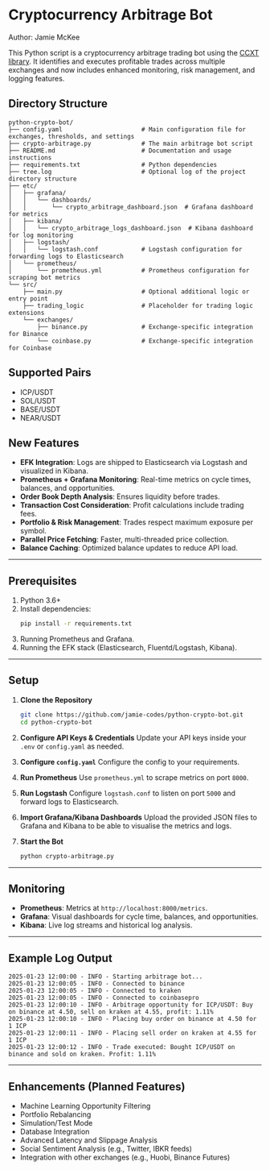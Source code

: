 # Cryptocurrency Arbitrage Bot
Author: Jamie McKee

This Python script is a cryptocurrency arbitrage trading bot using the [CCXT library](https://github.com/ccxt/ccxt). It identifies and executes profitable trades across multiple exchanges and now includes enhanced monitoring, risk management, and logging features.

## Directory Structure

```plaintext
python-crypto-bot/
├── config.yaml                      # Main configuration file for exchanges, thresholds, and settings
├── crypto-arbitrage.py              # The main arbitrage bot script
├── README.md                        # Documentation and usage instructions
├── requirements.txt                 # Python dependencies
├── tree.log                         # Optional log of the project directory structure
├── etc/
│   ├── grafana/
│   │   └── dashboards/
│   │       └── crypto_arbitrage_dashboard.json  # Grafana dashboard for metrics
│   ├── kibana/
│   │   └── crypto_arbitrage_logs_dashboard.json  # Kibana dashboard for log monitoring
│   ├── logstash/
│   │   └── logstash.conf            # Logstash configuration for forwarding logs to Elasticsearch
│   └── prometheus/
│       └── prometheus.yml           # Prometheus configuration for scraping bot metrics
└── src/
    ├── main.py                      # Optional additional logic or entry point
    ├── trading_logic                # Placeholder for trading logic extensions
    └── exchanges/
        ├── binance.py               # Exchange-specific integration for Binance
        └── coinbase.py              # Exchange-specific integration for Coinbase
```

## Supported Pairs

- ICP/USDT
- SOL/USDT
- BASE/USDT
- NEAR/USDT

## New Features

- **EFK Integration**: Logs are shipped to Elasticsearch via Logstash and visualized in Kibana.
- **Prometheus + Grafana Monitoring**: Real-time metrics on cycle times, balances, and opportunities.
- **Order Book Depth Analysis**: Ensures liquidity before trades.
- **Transaction Cost Consideration**: Profit calculations include trading fees.
- **Portfolio & Risk Management**: Trades respect maximum exposure per symbol.
- **Parallel Price Fetching**: Faster, multi-threaded price collection.
- **Balance Caching**: Optimized balance updates to reduce API load.

---

## Prerequisites

1. Python 3.6+
2. Install dependencies:
   ```bash
   pip install -r requirements.txt
   ```
3. Running Prometheus and Grafana.
4. Running the EFK stack (Elasticsearch, Fluentd/Logstash, Kibana).

---

## Setup

1. **Clone the Repository**
   ```bash
   git clone https://github.com/jamie-codes/python-crypto-bot.git
   cd python-crypto-bot
   ```

2. **Configure API Keys & Credentials**
   Update your API keys inside your `.env` or `config.yaml` as needed.

3. **Configure `config.yaml`**
   Configure the config to your requirements.

4. **Run Prometheus**
   Use `prometheus.yml` to scrape metrics on port `8000`.

5. **Run Logstash**
   Configure `logstash.conf` to listen on port `5000` and forward logs to Elasticsearch.

6. **Import Grafana/Kibana Dashboards**
   Upload the provided JSON files to Grafana and Kibana to be able to visualise the metrics and logs.

7. **Start the Bot**
   ```bash
   python crypto-arbitrage.py
   ```

---

## Monitoring

- **Prometheus**: Metrics at `http://localhost:8000/metrics`.
- **Grafana**: Visual dashboards for cycle time, balances, and opportunities.
- **Kibana**: Live log streams and historical log analysis.

---

## Example Log Output

```plaintext
2025-01-23 12:00:00 - INFO - Starting arbitrage bot...
2025-01-23 12:00:05 - INFO - Connected to binance
2025-01-23 12:00:05 - INFO - Connected to kraken
2025-01-23 12:00:05 - INFO - Connected to coinbasepro
2025-01-23 12:00:10 - INFO - Arbitrage opportunity for ICP/USDT: Buy on binance at 4.50, sell on kraken at 4.55, profit: 1.11%
2025-01-23 12:00:10 - INFO - Placing buy order on binance at 4.50 for 1 ICP
2025-01-23 12:00:11 - INFO - Placing sell order on kraken at 4.55 for 1 ICP
2025-01-23 12:00:12 - INFO - Trade executed: Bought ICP/USDT on binance and sold on kraken. Profit: 1.11%
```

---

## Enhancements (Planned Features)

- Machine Learning Opportunity Filtering
- Portfolio Rebalancing
- Simulation/Test Mode
- Database Integration
- Advanced Latency and Slippage Analysis
- Social Sentiment Analysis (e.g., Twitter, IBKR feeds)
- Integration with other exchanges (e.g., Huobi, Binance Futures)
